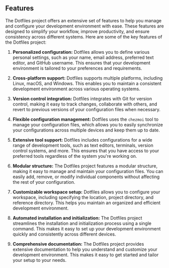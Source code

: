 ## Features

The Dotfiles project offers an extensive set of features to help you manage and configure your development environment with ease. These features are designed to simplify your workflow, improve productivity, and ensure consistency across different systems. Here are some of the key features of the Dotfiles project:

1. **Personalized configuration:** Dotfiles allows you to define various personal settings, such as your name, email address, preferred text editor, and GitHub username. This ensures that your development environment is tailored to your preferences and requirements.

2. **Cross-platform support:** Dotfiles supports multiple platforms, including Linux, macOS, and Windows. This enables you to maintain a consistent development environment across various operating systems.

3. **Version control integration:** Dotfiles integrates with Git for version control, making it easy to track changes, collaborate with others, and revert to previous versions of your configuration files when necessary.

4. **Flexible configuration management:** Dotfiles uses the `chezmoi` tool to manage your configuration files, which allows you to easily synchronize your configurations across multiple devices and keep them up to date.

5. **Extensive tool support:** Dotfiles includes configurations for a wide range of development tools, such as text editors, terminals, version control systems, and more. This ensures that you have access to your preferred tools regardless of the system you're working on.

6. **Modular structure:** The Dotfiles project features a modular structure, making it easy to manage and maintain your configuration files. You can easily add, remove, or modify individual components without affecting the rest of your configuration.

7. **Customizable workspace setup:** Dotfiles allows you to configure your workspace, including specifying the location, project directory, and reference directory. This helps you maintain an organized and efficient development environment.

8. **Automated installation and initialization:** The Dotfiles project streamlines the installation and initialization process using a single command. This makes it easy to set up your development environment quickly and consistently across different devices.

9. **Comprehensive documentation:** The Dotfiles project provides extensive documentation to help you understand and customize your development environment. This makes it easy to get started and tailor your setup to your needs.
